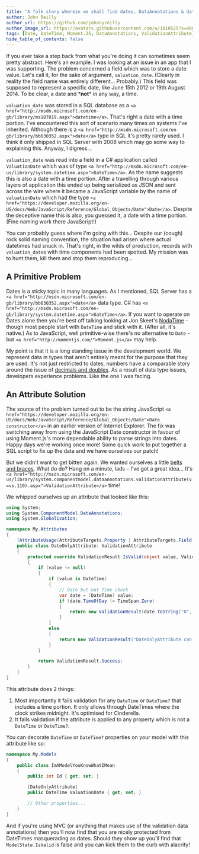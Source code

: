 ```yaml
---
title: "A folk story wherein we shall find dates, DataAnnotations & data impedance mismatch"
author: John Reilly
author_url: https://github.com/johnnyreilly
author_image_url: https://avatars.githubusercontent.com/u/1010525?s=400&u=294033082cfecf8ad1645b4290e362583b33094a&v=4
tags: [Date, DateTime, Moment.JS, DataAnnotations, ValidationAttribute]
hide_table_of_contents: false
---
```

If you ever take a step back from what you're doing it can sometimes seem pretty abstract. Here's an example. I was looking at an issue in an app that I was supporting. The problem concerned a field which was to store a date value. Let's call it, for the sake of argument, `valuation_date`. (Clearly in reality the field name was entirely different... Probably.) This field was supposed to represent a specific date, like June 15th 2012 or 19th August 2014. To be clear, a date and \***not**\* in any way, a time.

 `valuation_date` was stored in a SQL database as a `<a href="http://msdn.microsoft.com/en-gb/library/ms187819.aspx">datetime</a>`. That's right a date with a time portion. I've encountered this sort of scenario many times on systems I've inherited. Although there is a `<a href="http://msdn.microsoft.com/en-gb/library/bb630352.aspx">date</a>` type in SQL it's pretty rarely used. I think it only shipped in SQL Server with 2008 which may go some way to explaining this. Anyway, I digress...

`valuation_date` was read into a field in a C# application called `ValuationDate` which was of type `<a href="http://msdn.microsoft.com/en-us/library/system.datetime.aspx">DateTime</a>`. As the name suggests this is also a date with a time portion. After a travelling through various layers of application this ended up being serialized as JSON and sent across the wire where it became a JavaScript variable by the name of `valuationDate` which had the type `<a href="https://developer.mozilla.org/en-US/docs/Web/JavaScript/Reference/Global_Objects/Date">Date</a>`. Despite the deceptive name this is also, you guessed it, a date with a time portion. (Fine naming work there JavaScript!)

You can probably guess where I'm going with this... Despite our (cough) rock solid naming convention, the situation had arisen where actual datetimes had snuck in. That's right, in the wilds of production, records with `valuation_date`s with time components had been spotted. My mission was to hunt them, kill them and stop them reproducing...

## A Primitive Problem

Dates is a sticky topic in many languages. As I mentioned, SQL Server has a `<a href="http://msdn.microsoft.com/en-gb/library/bb630352.aspx">date</a>` data type. C# has `<a href="http://msdn.microsoft.com/en-gb/library/system.datetime.aspx">DateTime</a>`. If you want to operate on Dates alone then you're best off talking looking at Jon Skeet's [NodaTime](<http://nodatime.org/>) \- though most people start with `DateTime` and stick with it. (After all, it's native.) As to JavaScript, well primitive-wise there's no alternative to `Date` \- but `<a href="http://momentjs.com/">Moment.js</a>` may help.

My point is that it is a long standing issue in the development world. We represent data in types that aren't entirely meant for the purpose that they are used. It's not just restricted to dates, numbers have a comparable story around the issue of [decimals and doubles](<http://csharpindepth.com/Articles/General/Decimal.aspx>). As a result of data type issues, developers experience problems. Like the one I was facing.

## An Attribute Solution

The source of the problem turned out to be the string JavaScript `<a href="https://developer.mozilla.org/en-US/docs/Web/JavaScript/Reference/Global_Objects/Date">Date constructor</a>` in an earlier version of Internet Explorer. The fix was switching away from using the JavaScript Date constructor in favour of using Moment.js's more dependable ability to parse strings into dates. Happy days we're working once more! Some quick work to put together a SQL script to fix up the data and we have ourselves our patch!

But we didn't want to get bitten again. We wanted ourselves a little [belts and braces](<http://dictionary.cambridge.org/dictionary/british/belt-and-braces>). What do do? Hang on a minute, lads – I've got a great idea... It's `<a href="http://msdn.microsoft.com/en-us/library/system.componentmodel.dataannotations.validationattribute(v=vs.110).aspx">ValidationAttribute</a>` time!

We whipped ourselves up an attribute that looked like this:

```cs
using System;
using System.ComponentModel.DataAnnotations;
using System.Globalization;

namespace My.Attributes
{
    [AttributeUsage(AttributeTargets.Property | AttributeTargets.Field, Inherited = false, AllowMultiple = false)]
    public class DateOnlyAttribute: ValidationAttribute
    {
        protected override ValidationResult IsValid(object value, ValidationContext validationContext)
        {
            if (value != null)
            {
                if (value is DateTime)
                {
                    // Date but not Time check
                    var date = (DateTime) value;
                    if (date.TimeOfDay != TimeSpan.Zero)
                    {
                        return new ValidationResult(date.ToString("O", CultureInfo.InvariantCulture) + " is not a date - it is a date with a time", new[] { validationContext.MemberName });
                    }
                }
                else
                {
                    return new ValidationResult("DateOnlyAttribute can only be used on DateTime? and DateTime", new[] { validationContext.MemberName });
                }
            }

            return ValidationResult.Success;
        }
    }
}
```

This attribute does 2 things:

1. Most importantly it fails validation for any `DateTime` or `DateTime?` that includes a time portion. It only allows through DateTimes where the clock strikes midnight. It's optimised for Cinderella.
2. It fails validation if the attribute is applied to any property which is not a `DateTime` or `DateTime?`.

<!-- -->

You can decorate `DateTime` or `DateTime?` properties on your model with this attribute like so:

```cs
namespace My.Models
{
    public class ImAModelYouKnowWhatIMean
    {
        public int Id { get; set; }

        [DateOnlyAttribute]
        public DateTime ValuationDate { get; set; }

        // Other properties...
    }
}
```

And if you're using MVC (or anything that makes use of the validation data annotations) then you'll now find that you are nicely protected from DateTimes masquerading as dates. Should they show up you'll find that `ModelState.IsValid` is false and you can kick them to the curb with alacrity!


